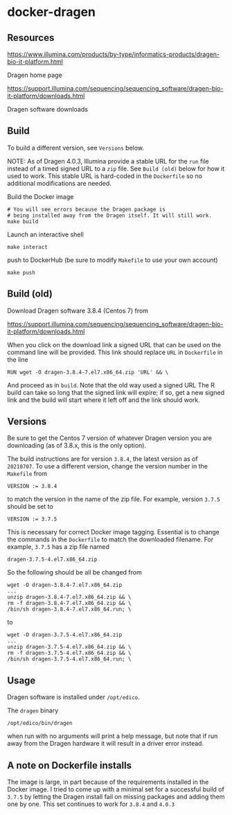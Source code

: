 docker-dragen
=============


Resources
---------

https://www.illumina.com/products/by-type/informatics-products/dragen-bio-it-platform.html

Dragen home page

https://support.illumina.com/sequencing/sequencing_software/dragen-bio-it-platform/downloads.html

Dragen software downloads


Build
-----

To build a different version, see `Versions` below.

NOTE: As of Dragen 4.0.3, Illumina provide a stable URL for the `run`
file instead of a timed signed URL to a `zip` file. See `Build (old)`
below for how it used to work. This stable URL is hard-coded in the
`Dockerfile` so no additional modifications are needed.

Build the Docker image

    # You will see errors because the Dragen package is 
    # being installed away from the Dragen itself. It will still work.
    make build

Launch an interactive shell

    make interact

push to DockerHub (be sure to modify `Makefile` to use your own account)

    make push


Build (old)
-----------

Download Dragen software 3.8.4 (Centos 7) from 

https://support.illumina.com/sequencing/sequencing_software/dragen-bio-it-platform/downloads.html

When you click on the download link a signed URL that can be used on the
command line will be provided. This link should replace `URL` in
`Dockerfile` in the line

    RUN wget -O dragen-3.8.4-7.el7.x86_64.zip 'URL' && \

And proceed as in `build`. Note that the old way used a signed URL The R
build can take so long that the signed link will expire; if so, get a
new signed link and the build will start where it left off and the link
should work.


Versions
--------

Be sure to get the Centos 7 version of whatever Dragen version you are
downloading (as of 3.8.x, this is the only option).

The build instructions are for version `3.8.4`, the latest version as of
`20210707`. To use a different version, change the version number in the
`Makefile` from 

    VERSION := 3.8.4

to match the version in the name of the zip file. For example, version
`3.7.5` should be set to 

    VERSION := 3.7.5

This is necessary for correct Docker image tagging. Essential is to
change the commands in the `Dockerfile` to match the downloaded
filename. For example, `3.7.5` has a zip file named

    dragen-3.7.5-4.el7.x86_64.zip

So the following should be all be changed from 

    wget -O dragen-3.8.4-7.el7.x86_64.zip
    ...
    unzip dragen-3.8.4-7.el7.x86_64.zip && \
    rm -f dragen-3.8.4-7.el7.x86_64.zip && \
    /bin/sh dragen-3.8.4-7.el7.x86_64.run; \

to

    wget -O dragen-3.7.5-4.el7.x86_64.zip
    ...
    unzip dragen-3.7.5-4.el7.x86_64.zip && \
    rm -f dragen-3.7.5-4.el7.x86_64.zip && \
    /bin/sh dragen-3.7.5-4.el7.x86_64.run; \


Usage
-----

Dragen software is installed under `/opt/edico`.

The `dragen` binary 

    /opt/edico/bin/dragen

when run with no arguments will print a help message, but note 
that if run away from the Dragen hardware it will result in a driver
error instead.


A note on Dockerfile installs
-----------------------------

The image is large, in part because of the requirements installed in the
Docker image. I tried to come up with a minimal set for a successful
build of `3.7.5` by letting the Dragen install fail on missing packages
and adding them one by one. This set continues to work for `3.8.4` and
`4.0.3`



